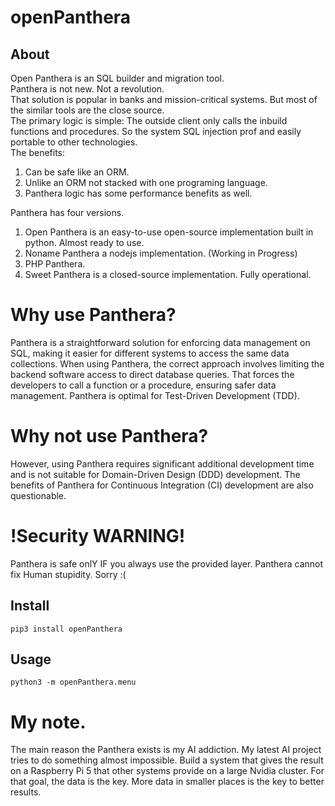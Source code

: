 # openPanthera

## About

Open Panthera is an SQL builder and migration tool. \
Panthera is not new. Not a revolution. \
That solution is popular in banks and mission-critical systems. But most of the similar tools are the close source. \
The primary logic is simple: The outside client only calls the inbuild functions and procedures. So the system SQL injection prof and easily portable to other technologies. \
The benefits:
   1. Can be safe like an ORM.
   2. Unlike an ORM not stacked with one programing language.
   3. Panthera logic has some performance benefits as well.



Panthera has four versions.
   1. Open Panthera is an easy-to-use open-source implementation built in python. Almost ready to use.
   2. Noname Panthera a nodejs implementation. (Working in Progress)
   3. PHP Panthera.
   4. Sweet Panthera is a closed-source implementation. Fully operational.




# Why use Panthera?

Panthera is a straightforward solution for enforcing data management on SQL, making it easier for different systems to access the same data collections.
When using Panthera, the correct approach involves limiting the backend software access to direct database queries. That forces the developers to call a function or a procedure, ensuring safer data management.
Panthera is optimal for Test-Driven Development (TDD).


# Why not use Panthera? 

However, using Panthera requires significant additional development time and is not suitable for Domain-Driven Design (DDD) development.
The benefits of Panthera for Continuous Integration (CI) development are also questionable.




# !Security WARNING!

Panthera is safe onlY IF you always use the provided layer.
Panthera cannot fix Human stupidity. Sorry :(


## Install

```
pip3 install openPanthera

```


## Usage

```
python3 -m openPanthera.menu
```


# My note.

The main reason the Panthera exists is my AI addiction. My latest AI project tries to do something almost impossible. Build a system that gives the result on a Raspberry Pi 5 that other systems provide on a large Nvidia cluster. For that goal, the data is the key.  More data in smaller places is the key to better results. 



